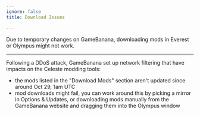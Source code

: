 ```yaml
---
ignore: false
title: Download Issues

---
```


Due to temporary changes on GameBanana, downloading mods in Everest or Olympus might not work.

---

Following a DDoS attack, GameBanana set up network filtering that have impacts on the Celeste modding tools:
- the mods listed in the "Download Mods" section aren't updated since around Oct 29, 1am UTC
- mod downloads might fail, you can work around this by picking a mirror in Options & Updates, or downloading mods manually from the GameBanana website and dragging them into the Olympus window